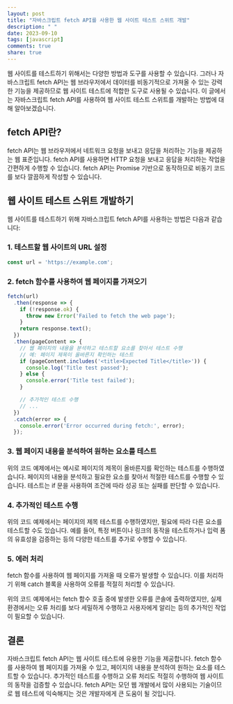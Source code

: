 ```yaml
---
layout: post
title: "자바스크립트 fetch API를 사용한 웹 사이트 테스트 스위트 개발"
description: " "
date: 2023-09-10
tags: [javascript]
comments: true
share: true
---
```


웹 사이트를 테스트하기 위해서는 다양한 방법과 도구를 사용할 수 있습니다. 그러나 자바스크립트 fetch API는 웹 브라우저에서 데이터를 비동기적으로 가져올 수 있는 강력한 기능을 제공하므로 웹 사이트 테스트에 적합한 도구로 사용될 수 있습니다. 이 글에서는 자바스크립트 fetch API를 사용하여 웹 사이트 테스트 스위트를 개발하는 방법에 대해 알아보겠습니다.

## fetch API란?

fetch API는 웹 브라우저에서 네트워크 요청을 보내고 응답을 처리하는 기능을 제공하는 웹 표준입니다. fetch API를 사용하면 HTTP 요청을 보내고 응답을 처리하는 작업을 간편하게 수행할 수 있습니다. fetch API는 Promise 기반으로 동작하므로 비동기 코드를 보다 깔끔하게 작성할 수 있습니다.

## 웹 사이트 테스트 스위트 개발하기

웹 사이트를 테스트하기 위해 자바스크립트 fetch API를 사용하는 방법은 다음과 같습니다:

### 1. 테스트할 웹 사이트의 URL 설정

```javascript
const url = 'https://example.com';
```

### 2. fetch 함수를 사용하여 웹 페이지를 가져오기

```javascript
fetch(url)
  .then(response => {
    if (!response.ok) {
      throw new Error('Failed to fetch the web page');
    }
    return response.text();
  })
  .then(pageContent => {
    // 웹 페이지의 내용을 분석하고 테스트할 요소를 찾아서 테스트 수행
    // 예: 페이지 제목이 올바른지 확인하는 테스트
    if (pageContent.includes('<title>Expected Title</title>')) {
      console.log('Title test passed');
    } else {
      console.error('Title test failed');
    }

    // 추가적인 테스트 수행
    // ...
  })
  .catch(error => {
    console.error('Error occurred during fetch:', error);
  });
```

### 3. 웹 페이지 내용을 분석하여 원하는 요소를 테스트

위의 코드 예제에서는 예시로 페이지의 제목이 올바른지를 확인하는 테스트를 수행하였습니다. 페이지의 내용을 분석하고 필요한 요소를 찾아서 적절한 테스트를 수행할 수 있습니다. 테스트는 if 문을 사용하여 조건에 따라 성공 또는 실패를 판단할 수 있습니다.

### 4. 추가적인 테스트 수행

위의 코드 예제에서는 페이지의 제목 테스트를 수행하였지만, 필요에 따라 다른 요소를 테스트할 수도 있습니다. 예를 들어, 특정 버튼이나 링크의 동작을 테스트하거나 입력 폼의 유효성을 검증하는 등의 다양한 테스트를 추가로 수행할 수 있습니다.

### 5. 에러 처리

fetch 함수를 사용하여 웹 페이지를 가져올 때 오류가 발생할 수 있습니다. 이를 처리하기 위해 catch 블록을 사용하여 오류를 적절히 처리할 수 있습니다.

위의 코드 예제에서는 fetch 함수 호출 중에 발생한 오류를 콘솔에 출력하였지만, 실제 환경에서는 오류 처리를 보다 세밀하게 수행하고 사용자에게 알리는 등의 추가적인 작업이 필요할 수 있습니다.

## 결론

자바스크립트 fetch API는 웹 사이트 테스트에 유용한 기능을 제공합니다. fetch 함수를 사용하여 웹 페이지를 가져올 수 있고, 페이지의 내용을 분석하여 원하는 요소를 테스트할 수 있습니다. 추가적인 테스트를 수행하고 오류 처리도 적절히 수행하여 웹 사이트의 동작을 검증할 수 있습니다. fetch API는 모던 웹 개발에서 많이 사용되는 기술이므로 웹 테스트에 익숙해지는 것은 개발자에게 큰 도움이 될 것입니다.